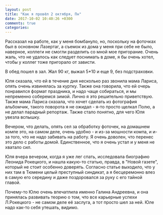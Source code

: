 ```yaml
---
layout: post
title: "Как я провёл 2 октября, Пн"
date: 2017-10-02 10:40:26 +0300
comments: true
categories: 
---
```

Рассказал на работе, как у меня бомбануло, но, поскольку на фоточках был в основном Лазертаг, а съемок из дома у меня при себе не было, наверное, коллеги не смогли разделить со мной мое пригорание. Очень жаль, что не удалось как следует поснимать в доме, я бы очень хотел, чтобы у коллег тоже пригорало от зависти.

В обед пошел в зал. Жал 90 кг, выжал 5\*10 и еще 9, без подстраховки.

Юля сказала, что ей в течение дня несколько раз звонила мама Лариса, опять очень извинялась за куртку. Также она говорила, что ей очерь понравился формат праздника, и надо чаще собираться, и мы непременно соберемся зимой. Лично я это решительно приветствую. Также мама Лариса сказала, что хочет сделать из фотография альбомчик, такого поворота я не ожидал - я-то просто щелкал Полю, а не делал парадный репортаж. Также стало понятно, для чего Юля увезла вспышку.

Вечером, что делать, опять сел за обработку фоточек, на домашнем компе это, на самом деле, очень удобно - и из-за мошности компа, и и-за того, что не надо забивать на работу. Я очень доволен, что перенес это дело с работы домой. Единственное, что я очень устал и у меня не хватало сил.

Юля вчера вечером, когда я уже лег спать, исследовала биографию Леонида Рокецкого, и нашла какую-то статью, правда, в "Новой газете", который не стоит особенно доверять. Согласно статье выходило, что у них там в Тюмени целый преступный синдикат, а я бесцеремонно влез в самую его середину и даже поздоровался за руку с его тайной главой.

Почему-то Юлю очень впечатлила именно Галина Андреевна, и она принялась развивать теорию о том, что все карьерные успехи Л.Рокецкого - не самом деле её заслуга, а тот просто шел за ней. Юле надо как-то себя утешать, видимо. 